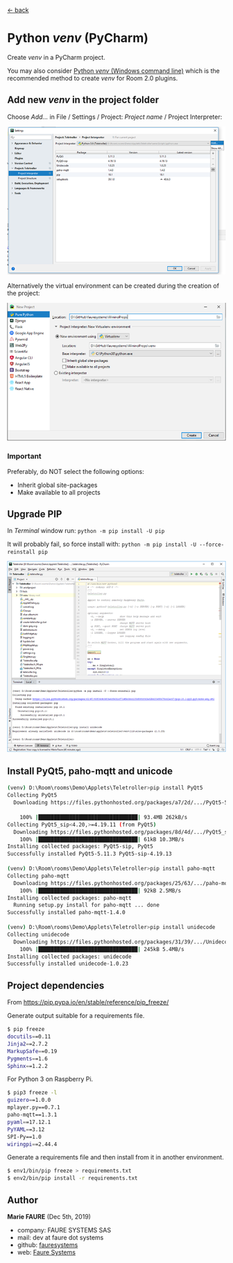 ﻿[<- back](README.md)

# Python *venv* (PyCharm)
Create *venv* in a PyCharm project.

You may also consider [Python *venv* (Windows command line)](python-venv-windows.md) which is the recommended method to create *venv* for Room 2.0 plugins.


## Add new *venv* in the project folder
Choose *Add...* in File / Settings / Project: *Project name* / Project Interpreter:

![](assets/pycharm-add-venv.png)

Alternatively the virtual environment can be created during the creation of the project:

![](assets/pycharm-venv.png)

### Important
Preferably, do NOT select the following options:
* Inherit global site-packages
* Make available to all projects

## Upgrade PIP
In *Terminal* window run: `python -m pip install -U pip`

It will probably fail, so force install with: `python -m pip install -U --force-reinstall pip`

![](assets/pycharm-venv-upgrade-pip.png)


## Install PyQt5, paho-mqtt and unicode

```bash
(venv) D:\Room\rooms\Demo\Applets\Teletroller>pip install PyQt5
Collecting PyQt5
  Downloading https://files.pythonhosted.org/packages/a7/2d/.../PyQt5-5.11.3-5.11.2-cp35.cp36.cp37.cp38-none-win_amd64.whl (93.4MB)

    100% |████████████████████████████████| 93.4MB 262kB/s
Collecting PyQt5_sip<4.20,>=4.19.11 (from PyQt5)
  Downloading https://files.pythonhosted.org/packages/8d/4d/.../PyQt5_sip-4.19.13-cp36-none-win_amd64.whl (51kB)
    100% |████████████████████████████████| 61kB 10.3MB/s
Installing collected packages: PyQt5-sip, PyQt5
Successfully installed PyQt5-5.11.3 PyQt5-sip-4.19.13

(venv) D:\Room\rooms\Demo\Applets\Teletroller>pip install paho-mqtt
Collecting paho-mqtt
  Downloading https://files.pythonhosted.org/packages/25/63/.../paho-mqtt-1.4.0.tar.gz (88kB)
    100% |████████████████████████████████| 92kB 2.5MB/s
Installing collected packages: paho-mqtt
  Running setup.py install for paho-mqtt ... done
Successfully installed paho-mqtt-1.4.0

(venv) D:\Room\rooms\Demo\Applets\Teletroller>pip install unidecode
Collecting unidecode
  Downloading https://files.pythonhosted.org/packages/31/39/.../Unidecode-1.0.23-py2.py3-none-any.whl (237kB)
    100% |████████████████████████████████| 245kB 5.4MB/s
Installing collected packages: unidecode
Successfully installed unidecode-1.0.23
```


## Project dependencies

From https://pip.pypa.io/en/stable/reference/pip_freeze/


Generate output suitable for a requirements file.
```bash
$ pip freeze
docutils==0.11
Jinja2==2.7.2
MarkupSafe==0.19
Pygments==1.6
Sphinx==1.2.2
```

For Python 3 on Raspberry Pi.
```bash
$ pip3 freeze -l
guizero==1.0.0
mplayer.py==0.7.1
paho-mqtt==1.3.1
pyaml==17.12.1
PyYAML==3.12
SPI-Py==1.0
wiringpi==2.44.4
```

Generate a requirements file and then install from it in another environment.
```bash
$ env1/bin/pip freeze > requirements.txt
$ env2/bin/pip install -r requirements.txt
```


## Author

**Marie FAURE** (Dec 5th, 2019)
* company: FAURE SYSTEMS SAS
* mail: dev at faure dot systems
* github: <a href="https://github.com/fauresystems?tab=repositories" target="_blank">fauresystems</a>
* web: <a href="https://faure.systems/" target="_blank">Faure Systems</a>